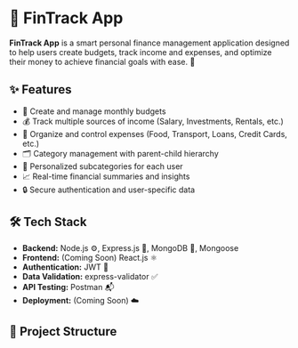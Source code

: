 # 💸 FinTrack App

**FinTrack App** is a smart personal finance management application designed to help users create budgets, track income and expenses, and optimize their money to achieve financial goals with ease. 🚀

## ✨ Features

- 🧾 Create and manage monthly budgets
- 💰 Track multiple sources of income (Salary, Investments, Rentals, etc.)
- 🛒 Organize and control expenses (Food, Transport, Loans, Credit Cards, etc.)
- 🗂️ Category management with parent-child hierarchy
- 👤 Personalized subcategories for each user
- 📈 Real-time financial summaries and insights
- 🔒 Secure authentication and user-specific data

## 🛠️ Tech Stack

- **Backend:** Node.js ⚙️, Express.js 🚀, MongoDB 🍃, Mongoose
- **Frontend:** (Coming Soon) React.js ⚛️
- **Authentication:** JWT 🔐
- **Data Validation:** express-validator ✅
- **API Testing:** Postman 📬
- **Deployment:** (Coming Soon) ☁️

## 📂 Project Structure